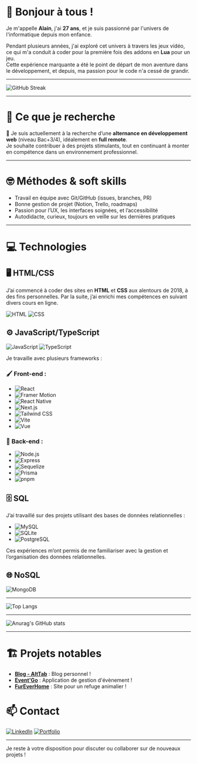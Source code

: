 # 👋 Bonjour à tous !

Je m'appelle **Alain**, j'ai **27 ans**, et je suis passionné par l'univers de l'informatique depuis mon enfance.

Pendant plusieurs années, j'ai exploré cet univers à travers les jeux vidéo, ce qui m'a conduit à coder pour la première fois des addons en **Lua** pour un jeu.  
Cette expérience marquante a été le point de départ de mon aventure dans le développement, et depuis, ma passion pour le code n'a cessé de grandir.

---

![GitHub Streak](https://github-readme-streak-stats.herokuapp.com/?user=AlainBonneau&theme=dark&date_format=j%20M%5B%20Y%5D)

---

# 📌 Ce que je recherche

🎯 Je suis actuellement à la recherche d’une **alternance en développement web** (niveau Bac+3/4), idéalement en **full remote**.  
Je souhaite contribuer à des projets stimulants, tout en continuant à monter en compétence dans un environnement professionnel.

---

# 🤓 Méthodes & soft skills

- Travail en équipe avec Git/GitHub (issues, branches, PR)
- Bonne gestion de projet (Notion, Trello, roadmaps)
- Passion pour l’UX, les interfaces soignées, et l’accessibilité
- Autodidacte, curieux, toujours en veille sur les dernières pratiques

---

# 💻 Technologies

## 🖥️ **HTML/CSS**
J’ai commencé à coder des sites en **HTML** et **CSS** aux alentours de 2018, à des fins personnelles. Par la suite, j’ai enrichi mes compétences en suivant divers cours en ligne.

![HTML](https://img.shields.io/badge/-HTML-E34F26?logo=html5&logoColor=white&style=flat)
![CSS](https://img.shields.io/badge/-CSS-1572B6?logo=css3&logoColor=white&style=flat)

## ⚙️ **JavaScript/TypeScript**

![JavaScript](https://img.shields.io/badge/-JavaScript-F7DF1E?logo=javascript&logoColor=black&style=flat)
![TypeScript](https://img.shields.io/badge/-TypeScript-3178C6?logo=typescript&logoColor=white&style=flat)

Je travaille avec plusieurs frameworks :

### 🖌️ **Front-end** :

- ![React](https://img.shields.io/badge/-React-61DAFB?logo=react&logoColor=black&style=flat)
- ![Framer Motion](https://img.shields.io/badge/-Framer%20Motion-0055FF?logo=framer&logoColor=white&style=flat)
- ![React Native](https://img.shields.io/badge/-React%20Native-61DAFB?logo=react&logoColor=black&style=flat)
- ![Next.js](https://img.shields.io/badge/-Next.js-000000?logo=nextdotjs&logoColor=white&style=flat)
- ![Tailwind CSS](https://img.shields.io/badge/-Tailwind%20CSS-06B6D4?logo=tailwind-css&logoColor=white&style=flat)
- ![Vite](https://img.shields.io/badge/-Vite-646CFF?logo=vite&logoColor=white&style=flat)
- ![Vue](https://img.shields.io/badge/-Vue.js-4fc08d?style=flat&logo=vuedotjs&logoColor=white)

### 🔧 **Back-end** :

- ![Node.js](https://img.shields.io/badge/-Node.js-339933?logo=node-dot-js&logoColor=white&style=flat)
- ![Express](https://img.shields.io/badge/-Express-000000?logo=express&logoColor=white&style=flat)
- ![Sequelize](https://img.shields.io/badge/-Sequelize-52B0E7?logo=sequelize&logoColor=white&style=flat)
- ![Prisma](https://img.shields.io/badge/-Prisma-2D3748?style=flat&logo=prisma&logoColor=white)
- ![pnpm](https://img.shields.io/badge/-pnpm-F69220?logo=pnpm&logoColor=white&style=flat)

## 🗄️ **SQL**

J’ai travaillé sur des projets utilisant des bases de données relationnelles :

- ![MySQL](https://img.shields.io/badge/-MySQL-4479A1?logo=mysql&logoColor=white&style=flat)
- ![SQLite](https://img.shields.io/badge/-SQLite-003B57?logo=sqlite&logoColor=white&style=flat)
- ![PostgreSQL](https://img.shields.io/badge/-PostgreSQL-4169E1?logo=postgresql&logoColor=white&style=flat)

Ces expériences m’ont permis de me familiariser avec la gestion et l’organisation des données relationnelles.

## 🌐 **NoSQL**

![MongoDB](https://img.shields.io/badge/-MongoDB-47A248?logo=mongodb&logoColor=white&style=flat)

---

![Top Langs](https://github-readme-stats.vercel.app/api/top-langs/?username=AlainBonneau&layout=compact&theme=radical)

---

![Anurag's GitHub stats](https://github-readme-stats.vercel.app/api?username=AlainBonneau&show_icons=true&theme=radical)

---
# 🏗️ Projets notables 

- [**Blog - AltTab**](https://github.com/AlainBonneau/blog-mongodb-vue) : Blog personnel !
- [**Event'Go**](https://github.com/AlainBonneau/event-app) : Application de gestion d'évènement !
- [**FurEverHome**](https://github.com/AlainBonneau/FurEverMyFront) : Site pour un refuge animalier !

# 📫 Contact

[![LinkedIn](https://img.shields.io/badge/-LinkedIn-blue?logo=linkedin&style=for-the-badge)](https://www.linkedin.com/in/alain-bonneau-3a393b320/)
[![Portfolio](https://img.shields.io/badge/-Portfolio-black?style=for-the-badge&logo=vercel&logoColor=white)](https://www.alain-web.fr/)

---

Je reste à votre disposition pour discuter ou collaborer sur de nouveaux projets !
